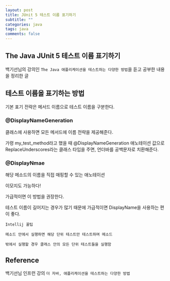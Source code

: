 ```yaml
---
layout: post
title: JUnit 5 테스트 이름 표기하기
subtitle: ""
categories: java
tags: java
comments: false
---
```


## The Java JUnit 5 테스트 이름 표기하기

백기선님의 강의인 `The Java 애플리케이션을 테스트하는 다양한 방법`을 듣고 공부한 내용을 정리한 글

## 테스트 이름을 표기하는 방법

기본 표기 전략은 메서드 이름으로 테스트 이름을 구분한다.

### @DisplayNameGeneration

클래스에 사용하면 모든 메서드에 이름 전략을 제공해준다.

가령 my_test_method라고 했을 때 @DisplayNameGeneration 애노테이션 값으로 ReplaceUnderscores라는 클래스 타입을 주면, 언더바를 공백문자로 치환해준다.

### @DisplayNmae

해당 메소드의 이름을 직접 매핑할 수 있는 애노테이션

이모지도 가능하다!

가급적이면 이 방법을 권장한다.

테스트 이름이 길어지는 경우가 많기 때문에 가급적이면 DisplayName을 사용하는 편이 좋다.

```
Intellij 꿀팁

메소드 안에서 실행하면 해당 단위 테스트만 테스트하며 메소드

밖에서 실행할 경우 클래스 안의 모든 단위 테스트들을 실행함
```


## Reference

백기선님 인프런 강의 `더 자바, 애플리케이션을 테스트하는 다양한 방법`